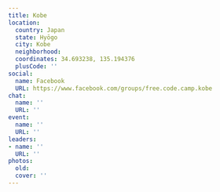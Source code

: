 ```yaml
---
title: Kobe
location:
  country: Japan
  state: Hyōgo
  city: Kobe
  neighborhood: 
  coordinates: 34.693238, 135.194376
  plusCode: ''
social:
  name: Facebook
  URL: https://www.facebook.com/groups/free.code.camp.kobe
chat:
  name: ''
  URL: ''
event:
  name: ''
  URL: ''
leaders:
- name: ''
  URL: ''
photos:
  old: 
  cover: ''
---
```

